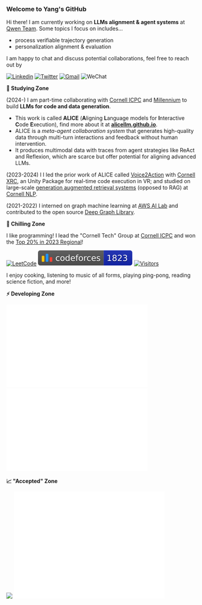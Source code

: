 <!--
**yang-su2000/yang-su2000** is a ✨ _special_ ✨ repository because its `README.md` (this file) appears on your GitHub profile.

Here are some ideas to get you started:

- 🔭 I’m currently working on ...
- 🌱 I’m currently learning ...
- 👯 I’m looking to collaborate on ...
- 🤔 I’m looking for help with ...
- 💬 Ask me about ...
- 📫 How to reach me: ...
- 😄 Pronouns: ...
- ⚡ Fun fact: ...
-->

### Welcome to Yang's GitHub

Hi there! I am currently working on **LLMs alignment & agent systems** at [Qwen Team](https://qwenlm.github.io/).
Some topics I focus on includes...
- process verifiable trajectory generation
- personalization alignment & evaluation

I am happy to chat and discuss potential collaborations, feel free to reach out by

[![Linkedin](https://img.shields.io/badge/-Yang-blue?style=flat-square&logo=Linkedin&logoColor=white&link=https://www.linkedin.com/in/yang-su2000/)](https://www.linkedin.com/in/yang-su2000/) 
[![Twitter](https://img.shields.io/badge/-YangSu2000-4B9AE5?style=flat&logo=Twitter&logoColor=white&link=https://twitter.com/YangSu2000)](https://twitter.com/YangSu2000)
[![Gmail](https://img.shields.io/badge/-ys724@cornell.edu-c14438?style=flat-square&logo=Gmail&logoColor=white&link=mailto:ys724@cornell.edu)](mailto:ys724@cornell.edu)
![WeChat](https://img.shields.io/badge/qdsuyang-07C160?style=flat-square&logo=wechat&logoColor=white)
<!-- 
[![LeetCode](https://img.shields.io/badge/-LeetCode-5CB85C?style=flat&logo=leetcode&logoColor=white&link=https://leetcode.com/shinever)](https://leetcode.com/shinever)
[![CodeForces](https://img.shields.io/badge/-CodeForces-D9534F?style=flat&logo=codeforces&logoColor=white&link=https://codeforces.com/profile/shinever)](https://codeforces.com/profile/shinever)
 -->

<b> 🌟 Studying Zone </b>

(2024-) I am part-time collaborating with [Cornell ICPC](https://www.cs.cornell.edu/acm/) and [Millennium](https://www.mlp.com/) to build **LLMs for code and data generation**.
- This work is called **ALICE** (**A**ligning **L**anguage models for **I**nteractive **C**ode **E**xecution), find more about it at [**alicellm.github.io**](https://alicellm.github.io).
- ALICE is a *meta-agent collaboration system* that generates high-quality data through multi-turn interactions and feedback without human intervention.
- It produces multimodal data with traces from agent strategies like ReAct and Reflexion, which are scarce but offer potential for aligning advanced LLMs.

(2023-2024) I I led the prior work of ALICE called [Voice2Action](https://github.com/yang-su2000/Voice2Action) with [Cornell XRC](https://xr.cornell.edu/collaboratory), an Unity Package for real-time code execution in VR; and studied on large-scale [generation augmented retrieval systems](https://drive.google.com/file/d/1Gz3ZR95sBKAnPyzTlQi5HqO8tzzE_qQs/view?usp=drive_link) (opposed to RAG) at [Cornell NLP](https://nlp.cornell.edu/).

(2021-2022) I interned on graph machine learning at [AWS AI Lab](https://www.amazonaws.cn/en/ailab/) and contributed to the open source [Deep Graph Library](https://github.com/dmlc/dgl).

<b> 👀 Chilling Zone </b>

I like programming! I lead the "Cornell Tech" Group at [Cornell ICPC](https://www.cs.cornell.edu/acm/) and won the [Top 20% in 2023 Regional](http://acmgnyr.org/year2023/scoreboard_final/index.html)!

[![LeetCode](https://cp-logo.vercel.app/leetcode/shinever)](https://leetcode.com/shinever/)
[![CodeForces](https://raw.githubusercontent.com/yang-su2000/cf-stats/main/output/max_rating.svg)](https://codeforces.com/profile/shinever)
[![Visitors](https://komarev.com/ghpvc/?username=yang-su2000)](https://github.com/yang-su2000/)

I enjoy cooking, listening to music of all forms, playing ping-pong, reading science fiction, and more!

<b>⚡ Developing Zone</b>
<p float="left">
<img width="375em" src="https://raw.githubusercontent.com/yang-su2000/github-stats/master/generated/overview.svg#gh-light-mode-only" /> 
<!-- <img height="214em" src="https://github-readme-stats.vercel.app/api/top-langs/?username=yang-su2000&hide=notjupyter%20notebook&exclude_repo=N/A&custom_title=Most%20Used%20Languages&langs_count=4" /> -->
<img width="375em" src="https://raw.githubusercontent.com/yang-su2000/github-stats/master/generated/languages.svg#gh-light-mode-only"/>
</p>

<b>&#128200; "Accepted" Zone</b>
<p float="left">
<img width="350em" src="https://leetcard.jacoblin.cool/shinever?theme=light&ext=contest" />
<img width="400em" src="https://raw.githubusercontent.com/yang-su2000/cf-stats/main/output/light_card.svg" />
</p>

<!-- ![AtCoder Trophies](https://atcoder-trophies.vercel.app/api/v1/atcoder?username=shinever) -->

<!-- ![GitHub stats](https://github-readme-stats.vercel.app/api?username=yang-su2000&show_icons=true&count_private=true&theme=algolia&custom_title=GitHub%20Stats&include_all_commits=true&hide=issues&hide_title=true&card_width=400)
![Languages](https://github-readme-stats.vercel.app/api/top-langs/?username=yang-su2000&layout=compact&hide=jupyter%20notebook&theme=algolia&custom_title=Top%20Languages&langs_count=4)
![LeetCode stats](https://leetcard.jacoblin.cool/shinever?theme=dark&ext=contest) -->
